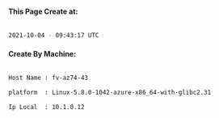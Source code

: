 
   
#### This Page Create at:

```bash

2021-10-04 - 09:43:17 UTC

```

#### Create By Machine:

```bash

Host Name : fv-az74-43

platform  : Linux-5.8.0-1042-azure-x86_64-with-glibc2.31

Ip Local  : 10.1.0.12

```

